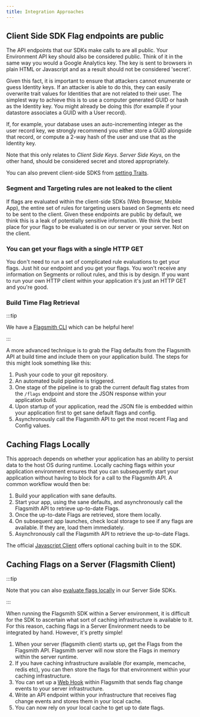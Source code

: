 ```yaml
---
title: Integration Approaches
---
```


## Client Side SDK Flag endpoints are public

The API endpoints that our SDKs make calls to are all public. Your Environment API key should also be considered public.
Think of it in the same way you would a Google Analytics key. The key is sent to browsers in plain HTML or Javascript
and as a result should not be considered 'secret'.

Given this fact, it is important to ensure that attackers cannot enumerate or guess Identity keys. If an attacker is
able to do this, they can easily overwrite trait values for Identities that are not related to their user. The simplest
way to achieve this is to use a computer generated GUID or hash as the Identity key. You might already be doing this
(for example if your datastore associates a GUID with a User record).

If, for example, your database uses an auto-incrementing integer as the user record key, we strongly recommend you
either store a GUID alongside that record, or compute a 2-way hash of the user and use that as the Identity key.

Note that this only relates to _Client Side Keys_. _Server Side Keys_, on the other hand, should be considered secret
and stored appropriately.

You can also prevent client-side SDKS from
[setting Traits](/system-administration/security#preventing-client-sdks-from-setting-traits).

### Segment and Targeting rules are not leaked to the client

If flags are evaluated within the client-side SDKs (Web Browser, Mobile App), the entire set of rules for targeting
users based on Segments etc need to be sent to the client. Given these endpoints are public by default, we think this is
a leak of potentially sensitive information. We think the best place for your flags to be evaluated is on our server or
your server. Not on the client.

### You can get your flags with a single HTTP GET

You don't need to run a set of complicated rule evaluations to get your flags. Just hit our endpoint and you get your
flags. You won't receive any information on Segments or rollout rules, and this is by design. If you want to run your
own HTTP client within your application it's just an HTTP GET and you're good.

### Build Time Flag Retrieval

:::tip

We have a [Flagsmith CLI](https://github.com/Flagsmith/flagsmith-cli) which can be helpful here!

:::

A more advanced technique is to grab the Flag defaults from the Flagsmith API at build time and include them on your
application build. The steps for this might look something like this:

1. Push your code to your git repository.
2. An automated build pipeline is triggered.
3. One stage of the pipeline is to grab the current default flag states from the `/flags` endpoint and store the JSON
   response within your application build.
4. Upon startup of your application, read the JSON file is embedded within your application first to get sane default
   flags and config.
5. Asynchronously call the Flagsmith API to get the most recent Flag and Config values.

## Caching Flags Locally

This approach depends on whether your application has an ability to persist data to the host OS during runtime. Locally
caching flags within your application environment ensures that you can subsequently start your application without
having to block for a call to the Flagsmith API. A common workflow would then be:

1. Build your application with sane defaults.
2. Start your app, using the sane defaults, and asynchronously call the Flagsmith API to retrieve up-to-date Flags.
3. Once the up-to-date Flags are retrieved, store them locally.
4. On subsequent app launches, check local storage to see if any flags are available. If they are, load them
   immediately.
5. Asynchronously call the Flagsmith API to retrieve the up-to-date Flags.

The official [Javascript Client](/clients/javascript/) offers optional caching built in to the SDK.

## Caching Flags on a Server (Flagsmith Client)

:::tip

Note that you can also [evaluate flags locally](/clients) in our Server Side SDKs.

:::

When running the Flagsmith SDK within a Server environment, it is difficult for the SDK to ascertain what sort of
caching infrastructure is available to it. For this reason, caching flags in a Server Environment needs to be integrated
by hand. However, it's pretty simple!

1. When your server (flagsmith client) starts up, get the Flags from the Flagsmith API. Flagsmith server will now store
   the Flags in memory within the server runtime.
2. If you have caching infrastructure available (for example, memcache, redis etc), you can then store the flags for
   that environment within your caching infrastructure.
3. You can set up a [Web Hook](/system-administration/webhooks) within Flagsmith that sends flag change events to your
   server infrastructure.
4. Write an API endpoint within your infrastructure that receives flag change events and stores them in your local
   cache.
5. You can now rely on your local cache to get up to date flags.
